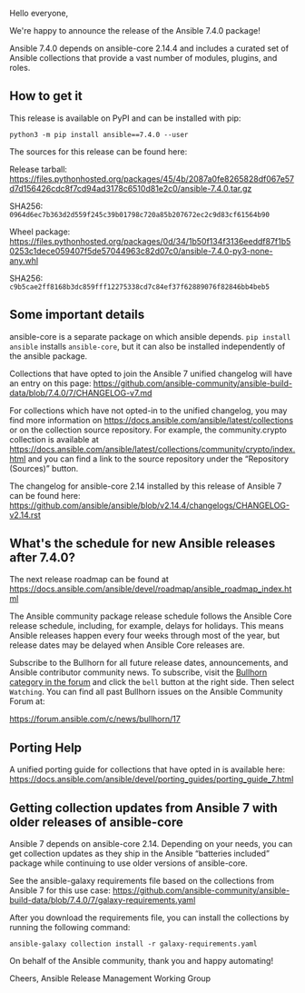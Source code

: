 Hello everyone,

We're happy to announce the release of the Ansible 7.4.0 package!

Ansible 7.4.0 depends on ansible-core 2.14.4 and includes a curated set of Ansible collections that provide a vast number of modules, plugins, and roles.

How to get it
-------------

This release is available on PyPI and can be installed with pip:

```console
python3 -m pip install ansible==7.4.0 --user
```

The sources for this release can be found here:

Release tarball: https://files.pythonhosted.org/packages/45/4b/2087a0fe8265828df067e57d7d156426cdc8f7cd94ad3178c6510d81e2c0/ansible-7.4.0.tar.gz

SHA256: `0964d6ec7b363d2d559f245c39b01798c720a85b207672ec2c9d83cf61564b90`

Wheel package: https://files.pythonhosted.org/packages/0d/34/1b50f134f3136eeddf87f1b50253c1dece059407f5de57044963c82d07c0/ansible-7.4.0-py3-none-any.whl

SHA256: `c9b5cae2ff8168b3dc859fff12275338cd7c84ef37f62889076f82846bb4beb5`

Some important details
----------------------

ansible-core is a separate package on which ansible depends. `pip install ansible` installs `ansible-core`, but it can also be installed independently of the ansible package.

Collections that have opted to join the Ansible 7 unified changelog will have an entry on this page: https://github.com/ansible-community/ansible-build-data/blob/7.4.0/7/CHANGELOG-v7.md

For collections which have not opted-in to the unified changelog, you may find more information on https://docs.ansible.com/ansible/latest/collections or on the collection source repository. For example, the community.crypto collection is available at https://docs.ansible.com/ansible/latest/collections/community/crypto/index.html and you can find a link to the source repository under the “Repository (Sources)” button.

The changelog for ansible-core 2.14 installed by this release of Ansible 7 can be found here: https://github.com/ansible/ansible/blob/v2.14.4/changelogs/CHANGELOG-v2.14.rst

What's the schedule for new Ansible releases after 7.4.0?
---------------------------------------------------------

The next release roadmap can be found at https://docs.ansible.com/ansible/devel/roadmap/ansible_roadmap_index.html

The Ansible community package release schedule follows the Ansible Core release schedule, including, for example, delays for holidays. This means Ansible releases happen every four weeks through most of the year, but release dates may be delayed when Ansible Core releases are.

Subscribe to the Bullhorn for all future release dates, announcements, and Ansible contributor community news. To subscribe, visit the [Bullhorn category in the forum](https://forum.ansible.com/c/news/bullhorn/17) and click the `bell` button at the right side. Then select `Watching`. You can find all past Bullhorn issues on the Ansible Community Forum at:

https://forum.ansible.com/c/news/bullhorn/17

Porting Help
------------

A unified porting guide for collections that have opted in is available here: https://docs.ansible.com/ansible/devel/porting_guides/porting_guide_7.html

Getting collection updates from Ansible 7 with older releases of ansible-core
-----------------------------------------------------------------------------

Ansible 7 depends on ansible-core 2.14. Depending on your needs, you can get collection updates as they ship in the Ansible “batteries included” package while continuing to use older versions of ansible-core.

See the ansible-galaxy requirements file based on the collections from Ansible 7 for this use case: https://github.com/ansible-community/ansible-build-data/blob/7.4.0/7/galaxy-requirements.yaml

After you download the requirements file, you can install the collections by running the following command:

```console
ansible-galaxy collection install -r galaxy-requirements.yaml
```

On behalf of the Ansible community, thank you and happy automating!

Cheers,
Ansible Release Management Working Group
